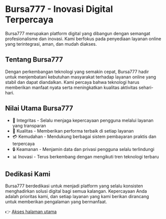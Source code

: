# Bursa777 - Inovasi Digital Terpercaya

Bursa777 merupakan platform digital yang dibangun dengan semangat profesionalisme dan inovasi. Kami berfokus pada penyediaan layanan online yang terintegrasi, aman, dan mudah diakses.  

## Tentang Bursa777
Dengan perkembangan teknologi yang semakin cepat, Bursa777 hadir untuk menjembatani kebutuhan masyarakat terhadap layanan online yang stabil dan dapat diandalkan. Kami percaya bahwa teknologi harus memberikan manfaat nyata serta meningkatkan kualitas aktivitas sehari-hari.  

## Nilai Utama Bursa777
- 🌟 Integritas - Selalu menjaga kepercayaan pengguna melalui layanan yang transparan  
- 🚀 Kualitas - Memberikan performa terbaik di setiap layanan  
- 💳 Kemudahan - Mendukung berbagai sistem pembayaran praktis dan terpercaya  
- 🔒 Keamanan - Menjamin data dan privasi pengguna selalu terlindungi  
- 📊 Inovasi - Terus berkembang dengan mengikuti tren teknologi terbaru  

## Dedikasi Kami
Bursa777 berdedikasi untuk menjadi platform yang selalu konsisten menghadirkan solusi digital bagi semua kalangan. Kepercayaan Anda adalah prioritas kami, dan setiap layanan yang kami berikan dirancang untuk memberikan pengalaman yang bermanfaat.  

👉 [Akses halaman utama](bursa777.html)
